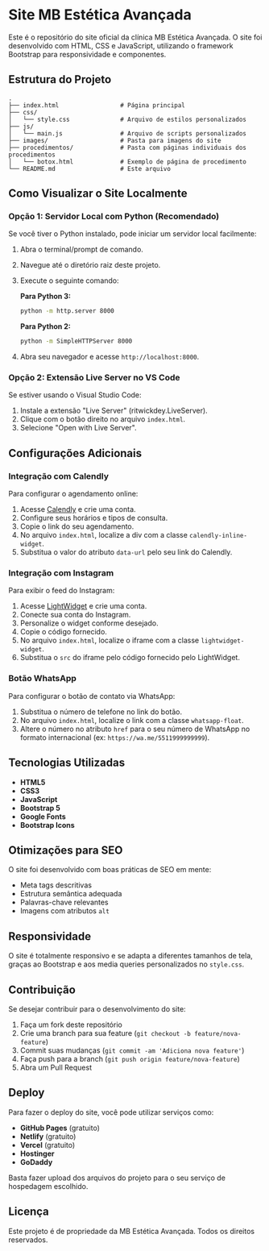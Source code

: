 # Site MB Estética Avançada

Este é o repositório do site oficial da clínica MB Estética Avançada. O site foi desenvolvido com HTML, CSS e JavaScript, utilizando o framework Bootstrap para responsividade e componentes.

## Estrutura do Projeto

```
.
├── index.html                 # Página principal
├── css/
│   └── style.css              # Arquivo de estilos personalizados
├── js/
│   └── main.js                # Arquivo de scripts personalizados
├── images/                    # Pasta para imagens do site
├── procedimentos/             # Pasta com páginas individuais dos procedimentos
│   └── botox.html             # Exemplo de página de procedimento
└── README.md                  # Este arquivo
```

## Como Visualizar o Site Localmente

### Opção 1: Servidor Local com Python (Recomendado)

Se você tiver o Python instalado, pode iniciar um servidor local facilmente:

1. Abra o terminal/prompt de comando.
2. Navegue até o diretório raiz deste projeto.
3. Execute o seguinte comando:

   **Para Python 3:**
   ```bash
   python -m http.server 8000
   ```

   **Para Python 2:**
   ```bash
   python -m SimpleHTTPServer 8000
   ```

4. Abra seu navegador e acesse `http://localhost:8000`.

### Opção 2: Extensão Live Server no VS Code

Se estiver usando o Visual Studio Code:

1. Instale a extensão "Live Server" (ritwickdey.LiveServer).
2. Clique com o botão direito no arquivo `index.html`.
3. Selecione "Open with Live Server".

## Configurações Adicionais

### Integração com Calendly

Para configurar o agendamento online:

1. Acesse [Calendly](https://calendly.com/) e crie uma conta.
2. Configure seus horários e tipos de consulta.
3. Copie o link do seu agendamento.
4. No arquivo `index.html`, localize a div com a classe `calendly-inline-widget`.
5. Substitua o valor do atributo `data-url` pelo seu link do Calendly.

### Integração com Instagram

Para exibir o feed do Instagram:

1. Acesse [LightWidget](https://lightwidget.com/) e crie uma conta.
2. Conecte sua conta do Instagram.
3. Personalize o widget conforme desejado.
4. Copie o código fornecido.
5. No arquivo `index.html`, localize o iframe com a classe `lightwidget-widget`.
6. Substitua o `src` do iframe pelo código fornecido pelo LightWidget.

### Botão WhatsApp

Para configurar o botão de contato via WhatsApp:

1. Substitua o número de telefone no link do botão.
2. No arquivo `index.html`, localize o link com a classe `whatsapp-float`.
3. Altere o número no atributo `href` para o seu número de WhatsApp no formato internacional (ex: `https://wa.me/5511999999999`).

## Tecnologias Utilizadas

- **HTML5**
- **CSS3**
- **JavaScript**
- **Bootstrap 5**
- **Google Fonts**
- **Bootstrap Icons**

## Otimizações para SEO

O site foi desenvolvido com boas práticas de SEO em mente:

- Meta tags descritivas
- Estrutura semântica adequada
- Palavras-chave relevantes
- Imagens com atributos `alt`

## Responsividade

O site é totalmente responsivo e se adapta a diferentes tamanhos de tela, graças ao Bootstrap e aos media queries personalizados no `style.css`.

## Contribuição

Se desejar contribuir para o desenvolvimento do site:

1. Faça um fork deste repositório
2. Crie uma branch para sua feature (`git checkout -b feature/nova-feature`)
3. Commit suas mudanças (`git commit -am 'Adiciona nova feature'`)
4. Faça push para a branch (`git push origin feature/nova-feature`)
5. Abra um Pull Request

## Deploy

Para fazer o deploy do site, você pode utilizar serviços como:

- **GitHub Pages** (gratuito)
- **Netlify** (gratuito)
- **Vercel** (gratuito)
- **Hostinger**
- **GoDaddy**

Basta fazer upload dos arquivos do projeto para o seu serviço de hospedagem escolhido.

## Licença

Este projeto é de propriedade da MB Estética Avançada. Todos os direitos reservados.
